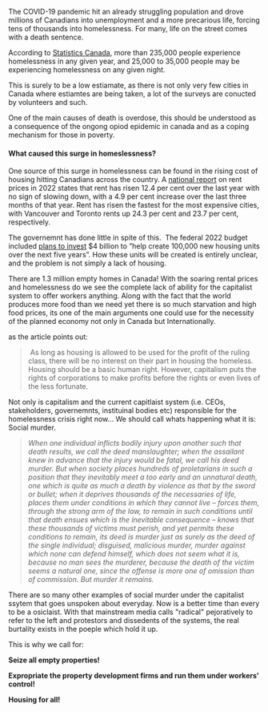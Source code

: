 The COVID-19 pandemic hit an already struggling population and drove millions of Canadians into unemployment and a more precarious life, forcing tens of thousands into homelessness. For many, life on the street comes with a death sentence.

According to [Statistics Canada](https://www150.statcan.gc.ca/n1/pub/82-003-x/2021001/article/00002-eng.htm), more than 235,000 people experience homelessness in any given year, and 25,000 to 35,000 people may be experiencing homelessness on any given night.

This is surely to be a low estiamate, as there is not only very few cities in Canada where estiamtes are being taken, a lot of the surveys are conucted by volunteers and such. 

One of the main causes of death is overdose, this should be understood as a consequence of the ongong opiod epidemic in canada and as a coping mechanism for those in poverty. 

#### What caused this surge in homeslessness? 
One source of this surge in homelessness can be found in the rising cost of housing hitting Canadians across the country. A [national report](https://rentals.ca/national-rent-report) on rent prices in 2022 states that rent has risen 12.4 per cent over the last year with no sign of slowing down, with a 4.9 per cent increase over the last three months of that year. Rent has risen the fastest for the most expensive cities, with Vancouver and Toronto rents up 24.3 per cent and 23.7 per cent, respectively.

The governemnt has done little in spite of this.  The federal 2022 budget included [plans to invest](https://pm.gc.ca/en/news/news-releases/2022/04/20/making-housing-more-affordable-canadians) $4 billion to ”help create 100,000 new housing units over the next five years”. How these units will be created is entirely unclear, and the problem is not simply a lack of housing.

There are 1.3 million empty homes in Canada! With the soaring rental prices and homelessness do we see the complete lack of ability for the capitalist system to offer workers anything. Along with the fact that the world produces more food than we need yet there is so much starvation and high food prices, its one of the main arguments one could use for the necessity of the planned economy not only in Canada but Internationally. 

as the article points out: 
>  As long as housing is allowed to be used for the profit of the ruling class, there will be no interest on their part in housing the homeless. Housing should be a basic human right. However, capitalism puts the rights of corporations to make profits before the rights or even lives of the less fortunate.


Not only is capitalism and the current capitlaist system (i.e. CEOs, stakeholders, governemnts, instituinal bodies etc) responsible for the homelessness crisis right now... We should call whats happening what it is: Social murder. 

>_When one individual inflicts bodily injury upon another such that death results, we call the deed manslaughter; when the assailant knew in advance that the injury would be fatal, we call his deed murder. But when society places hundreds of proletarians in such a position that they inevitably meet a too early and an unnatural death, one which is quite as much a death by violence as that by the sword or bullet; when it deprives thousands of the necessaries of life, places them under conditions in which they cannot live – forces them, through the strong arm of the law, to remain in such conditions until that death ensues which is the inevitable consequence – knows that these thousands of victims must perish, and yet permits these conditions to remain, its deed is murder just as surely as the deed of the single individual; disguised, malicious murder, murder against which none can defend himself, which does not seem what it is, because no man sees the murderer, because the death of the victim seems a natural one, since the offense is more one of omission than of commission. But murder it remains._

There are so many other examples of social murder under the capitalist ssytem that goes unspoken about everyday. Now is a better time than every to be a osiclaist. With that mainstream media calls "radical" pejoratively to refer to the left and protestors and dissedents of the systems, the real burtality exists in the poeple which hold it up. 

This is why we call for: 

**Seize all empty properties!**

**Expropriate the property development firms and run them under workers’ control!**

**Housing for all!**